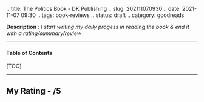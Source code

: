 .. title: The Politics Book - DK Publishing
.. slug: 202111070930
.. date: 2021-11-07 09:30
.. tags: book-reviews
.. status: draft
.. category: goodreads

**Description** : *I start writing my daily  progess  in reading the book & end it with a rating/summary/review*

***

<h4>Table of Contents</h4>
[TOC]

***

## My Rating - /5

